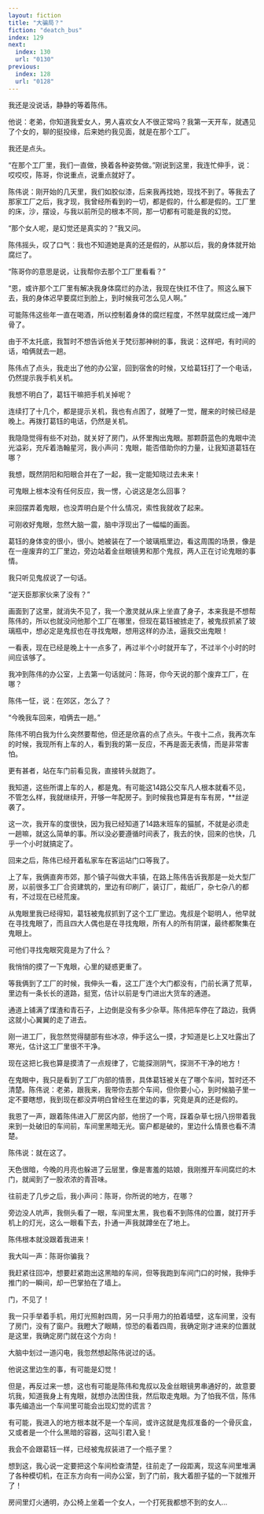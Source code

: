 ```yaml
---
layout: fiction
title: "大骗局？"
fiction: "deatch_bus"
index: 129
next:
  index: 130
  url: "0130"
previous:
  index: 128
  url: "0128"
---
```

我还是没说话，静静的等着陈伟。

他说：老弟，你知道我爱女人，男人喜欢女人不很正常吗？我第一天开车，就遇见了个女的，聊的挺投缘，后来她约我见面，就是在那个工厂。

我还是点头。

“在那个工厂里，我们一直做，换着各种姿势做。”刚说到这里，我连忙伸手，说：哎哎哎，陈哥，你说重点，说重点就好了。

陈伟说：刚开始的几天里，我们如胶似漆，后来我再找她，现找不到了。等我去了那家工厂之后，我才现，我曾经所看到的一切，都是假的，什么都是假的。工厂里的床，沙，摆设，与我以前所见的根本不同，那一切都有可能是我的幻觉。

“那个女人呢，是幻觉还是真实的？”我又问。

陈伟摇头，叹了口气：我也不知道她是真的还是假的，从那以后，我的身体就开始腐烂了。

“陈哥你的意思是说，让我帮你去那个工厂里看看？”

“恩，或许那个工厂里有解决我身体腐烂的办法，我现在快扛不住了。照这么展下去，我的身体迟早要腐烂到脸上，到时候我可怎么见人啊。”

可能陈伟这些年一直在喝酒，所以控制着身体的腐烂程度，不然早就腐烂成一滩尸骨了。

由于不太托底，我暂时不想告诉他关于梵衍那神树的事，我说：这样吧，有时间的话，咱俩就去一趟。

陈伟点了点头，我走出了他的办公室，回到宿舍的时候，又给葛钰打了一个电话，仍然提示我手机关机。

我想不明白了，葛钰干嘛把手机关掉呢？

连续打了十几个，都是提示关机，我也有点困了，就睡了一觉，醒来的时候已经是晚上。再拨打葛钰的电话，仍然是关机。

我隐隐觉得有些不对劲，就关好了房门，从怀里掏出鬼眼。那颗蔚蓝色的鬼眼中流光溢彩，充斥着浩翰星河，我小声问：鬼眼，能否借助你的力量，让我知道葛钰在哪？

我想，既然阴阳和阳眼合并在了一起，我一定能知晓过去未来！

可鬼眼上根本没有任何反应，我一愣，心说这是怎么回事？

来回摆弄着鬼眼，也没弄明白是个什么情况，索性我就收了起来。

可刚收好鬼眼，忽然大脑一震，脑中浮现出了一幅幅的画面。

葛钰的身体变的很小，很小。她被装在了一个玻璃瓶里边，看这周围的场景，像是在一座废弃的工厂里边，旁边站着金丝眼镜男和那个鬼叔，两人正在讨论鬼眼的事情。

我只听见鬼叔说了一句话。

“逆天臣那家伙来了没有？”

画面到了这里，就消失不见了，我一个激灵就从床上坐直了身子，本来我是不想帮陈伟的，所以也就没问他那个工厂在哪里，但现在葛钰被掳走了，被鬼叔抓紧了玻璃瓶中，想必定是鬼叔也在寻找鬼眼，想用这样的办法，逼我交出鬼眼！

一看表，现在已经是晚上十一点多了，再过半个小时就开车了，不过半个小时的时间应该够了。

我冲到陈伟的办公室，上去第一句话就问：陈哥，你今天说的那个废弃工厂，在哪？

陈伟一怔，说：在郊区，怎么了？

“今晚我车回来，咱俩去一趟。”

陈伟不明白我为什么突然要帮他，但还是欣喜的点了点头。午夜十二点，我再次车的时候，我现所有上车的人，看到我的第一反应，不再是面无表情，而是非常害怕。

更有甚者，站在车门前看见我，直接转头就跑了。

我知道，这些所谓上车的人，都是鬼。有可能这14路公交车凡人根本就看不见，不管怎么样，我就继续开，开够一年配房子。到时候我也算是有车有房，**丝逆袭了。

这一次，我开车的度很快，因为我已经知道了14路末班车的猫腻，不就是必须走一趟嘛，就这么简单的事。所以没必要遵循时间表了，我去的快，回来的也快，几乎一个小时就搞定了。

回来之后，陈伟已经开着私家车在客运站门口等我了。

上了车，我俩直奔市郊，那个镇子叫做大丰镇，在路上陈伟告诉我那是一处大型厂房，以前很多工厂合资建筑的，里边有印刷厂，装订厂，裁纸厂，杂七杂八的都有，不过现在已经荒废。

从鬼眼里我已经得知，葛钰被鬼叔抓到了这个工厂里边。鬼叔是个聪明人，他早就在寻找鬼眼了，而且四大人偶也是在寻找鬼眼，所有人的所有阴谋，最终都聚集在鬼眼上。

可他们寻找鬼眼究竟是为了什么？

我悄悄的摸了一下鬼眼，心里的疑惑更重了。

等我俩到了工厂的时候，我伸头一看，这工厂连个大门都没有，门前长满了荒草，里边有一条长长的道路，挺宽，估计以前是专门进出大货车的通道。

通道上铺满了煤渣和青石子，上边倒是没有多少杂草。陈伟把车停在了路边，我俩这就小心翼翼的走了进去。

刚一进工厂，我忽然觉得腿部有些冰凉，伸手这么一摸，才知道是匕上又吐露出了寒光，估计这工厂里很不干净。

现在这把匕我也算是摸清了一点规律了，它能探测阴气，探测不干净的地方！

在鬼眼中，我只是看到了工厂内部的情景，具体葛钰被关在了哪个车间，暂时还不清楚。陈伟说：老弟，跟我来，我带你去那个车间，但你要小心，到时候脑子里一定不要瞎想，我到现在都没弄明白曾经生在里边的事，究竟是真的还是假的。

我恩了一声，跟着陈伟进入厂房区内部，他拐了一个弯，踩着杂草七拐八拐带着我来到一处破旧的车间前，车间里黑暗无光。窗户都是破的，里边什么情景也看不清楚。

陈伟说：就在这了。

天色很暗，今晚的月亮也躲进了云层里，像是害羞的姑娘，我刚推开车间腐烂的木门，就闻到了一股浓浓的青苔味。

往前走了几步之后，我小声问：陈哥，你所说的地方，在哪？

旁边没人吭声，我侧头看了一眼，车间里太黑，我也看不到陈伟的位置，就打开手机上的灯光，这么一眼看下去，扑通一声我就蹲坐在了地上。

陈伟根本就没跟着我进来！

我大叫一声：陈哥你骗我？

我赶紧往回冲，想要赶紧跑出这黑暗的车间，但等我跑到车间门口的时候，我伸手推门的一瞬间，却一巴掌拍在了墙上。

门，不见了！

我一只手举着手机，用灯光照射四周，另一只手用力的拍着墙壁，这车间里，没有了房门，没有了窗户。我瞪大了眼睛，惊恐的看着四周，我确定刚才进来的位置就是这里，我确定房门就在这个方向！

大脑中划过一道闪电，我忽然想起陈伟说过的话。

他说这里边生的事，有可能是幻觉！

但是，再反过来一想，这也有可能是陈伟和鬼叔以及金丝眼镜男串通好的，故意要坑我，知道我身上有鬼眼，就想办法困住我，然后取走鬼眼。为了怕我不信，陈伟事先编造出一个车间里可能会出现幻觉的谎言？

有可能，我进入的地方根本就不是一个车间，或许这就是鬼叔准备的一个骨灰盒，又或者是一个什么黑暗的容器，这叫引君入瓮！

我会不会跟葛钰一样，已经被鬼叔装进了一个瓶子里？

想到这，我心说一定要把这个车间检查清楚，往前走了一段距离，现这车间里堆满了各种模切机，在正东方向有一间办公室，到了门前，我大着胆子猛的一下就推开了！

房间里灯火通明，办公椅上坐着一个女人，一个打死我都想不到的女人...